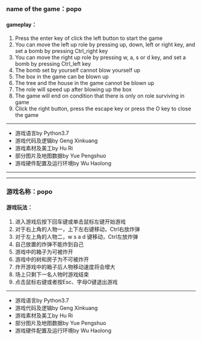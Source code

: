 ### name of the game：popo

#### gameplay：
1. Press the enter key of click the left button to start the game
2. You can move the left up role by pressing up, down, left or right key, and set a bomb by pressing Ctrl_right key
3. You can move the right up role by pressing w, a, s or d key, and set a bomb by pressing Ctrl_left key
4. The bomb set by yourself cannot blow yourself up
5. The box in the game can be blown up
6. The tree and the house in the game cannot be blown up
7. The role will speed up after blowing up the box
8. The game will end on condition that there is only on role surviving in game
9. Click the right button, press the escape key or press the O key to close the game 

* * *

* 游戏语言by Python3.7
* 游戏代码及逻辑by Geng Xinkuang
* 游戏素材及美工by Hu Ri
* 部分图片及地图数据by Yue Pengshuo
* 游戏硬件配置及运行环境by Wu Haolong

* * *
* * *

### 游戏名称：popo

#### 游戏玩法：
1. 进入游戏后按下回车键或单击鼠标左键开始游戏
2. 对于右上角的人物一，上下左右键移动，Ctrl右放炸弹
3. 对于左上角的人物二，w s a d 键移动，Ctrl左放炸弹
4. 自己放置的炸弹不能炸到自己
5. 游戏中的箱子为可被炸开
6. 游戏中的树和房子为不可被炸开
7. 炸开游戏中的箱子后人物移动速度将会增大
8. 场上只剩下一名人物时游戏结束
9. 点击鼠标右键或者按Esc、字母O键退出游戏

* * *

* 游戏语言by Python3.7
* 游戏代码及逻辑by Geng Xinkuang
* 游戏素材及美工by Hu Ri
* 部分图片及地图数据by Yue Pengshuo
* 游戏硬件配置及运行环境by Wu Haolong
